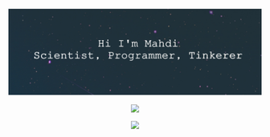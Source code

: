 <!--- ### Hi there 👋 --->

<!--
**mahditaani/mahditaani** is a ✨ _special_ ✨ repository because its `README.md` (this file) appears on your GitHub profile.

Here are some ideas to get you started:

- 🔭 I’m currently working on ...
- 🌱 I’m currently learning ...
- 👯 I’m looking to collaborate on ...
- 🤔 I’m looking for help with ...
- 💬 Ask me about ...
- 📫 How to reach me: ...
- 😄 Pronouns: ...
- ⚡ Fun fact: ...
-->

[![MasterHead](https://github.com/mahditaani/mahditaani/blob/main/MahdiDarkBanner.jpg)](https://github.com/mahditaani)



<p align="center">
  <a href="https://github.com/mahditaani/mahditaani">
    <img align="center" src="https://github-readme-stats.vercel.app/api?username=mahditaani&show_icons=true&theme=dracula&count_private=true" height=200/>
  </a>
</p>

<p align="center">
  <a href="https://github.com/mahditaani/mahditaani">
    <img align="center" src="https://github-readme-stats.vercel.app/api/top-langs/?username=mahditaani&layout=compact&theme=dracula&count_private=true&langs_count=10" height=200/>
  </a>
</p>

  

